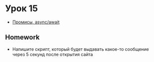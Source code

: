 # Урок 15

* [Промисы, async/await](https://learn.javascript.ru/async)

## Homework

* Напишите скрипт, который будет выдавать какое-то сообщение через 5 секунд после открытия сайта
